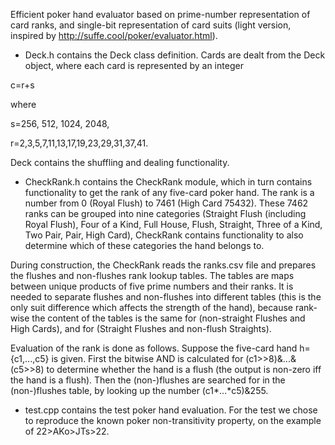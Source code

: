 Efficient poker hand evaluator based on prime-number representation of card ranks, and single-bit representation
of card suits (light version, inspired by http://suffe.cool/poker/evaluator.html).

* Deck.h contains the Deck class definition. Cards are dealt from the Deck object, where each card is represented by an integer

c=r+s

where

s=256, 512, 1024, 2048,

r=2,3,5,7,11,13,17,19,23,29,31,37,41.

Deck contains the shuffling and dealing functionality.

* CheckRank.h contains the CheckRank module, which in turn contains functionality to get the rank of any five-card poker hand.
The rank is a number from 0 (Royal Flush) to 7461 (High Card 75432). These 7462 ranks can be grouped into nine categories
(Straight Flush (including Royal Flush), Four of a Kind, Full House, Flush, Straight, Three of a Kind, Two Pair, Pair,
High Card), CheckRank contains functionality to also determine which of these categories the hand belongs to.

During construction, the CheckRank reads the ranks.csv file and prepares the flushes and non-flushes rank lookup tables.
The tables are maps between unique products of five prime numbers and their ranks. It is needed to separate flushes and
non-flushes into different tables (this is the only suit difference which affects the strength of the hand), because
rank-wise the content of the tables is the same for (non-straight Flushes and High Cards), and for (Straight Flushes
and non-flush Straights).

Evaluation of the rank is done as follows. Suppose the five-card hand h={c1,...,c5} is given. First the bitwise AND is
calculated for (c1>>8)&...&(c5>>8) to determine whether the hand is a flush (the output is non-zero iff the hand is a flush).
Then the (non-)flushes are searched for in the (non-)flushes table, by looking up the number (c1*...*c5)&255.

* test.cpp contains the test poker hand evaluation. For the test we chose to reproduce the known poker non-transitivity
property, on the example of 22>AKo>JTs>22.
